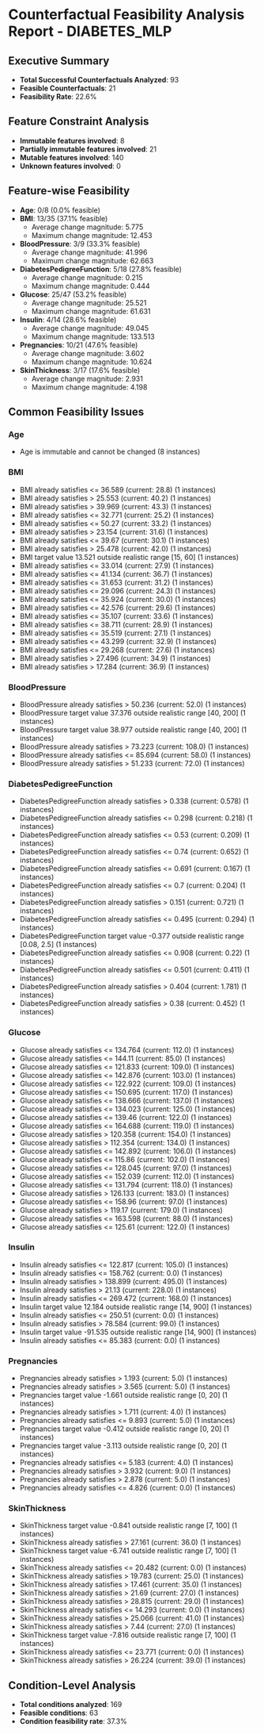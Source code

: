 # Counterfactual Feasibility Analysis Report - DIABETES_MLP

## Executive Summary
- **Total Successful Counterfactuals Analyzed**: 93
- **Feasible Counterfactuals**: 21
- **Feasibility Rate**: 22.6%

## Feature Constraint Analysis
- **Immutable features involved**: 8
- **Partially immutable features involved**: 21
- **Mutable features involved**: 140
- **Unknown features involved**: 0

## Feature-wise Feasibility
- **Age**: 0/8 (0.0% feasible)
- **BMI**: 13/35 (37.1% feasible)
  - Average change magnitude: 5.775
  - Maximum change magnitude: 12.453
- **BloodPressure**: 3/9 (33.3% feasible)
  - Average change magnitude: 41.996
  - Maximum change magnitude: 62.663
- **DiabetesPedigreeFunction**: 5/18 (27.8% feasible)
  - Average change magnitude: 0.215
  - Maximum change magnitude: 0.444
- **Glucose**: 25/47 (53.2% feasible)
  - Average change magnitude: 25.521
  - Maximum change magnitude: 61.631
- **Insulin**: 4/14 (28.6% feasible)
  - Average change magnitude: 49.045
  - Maximum change magnitude: 133.513
- **Pregnancies**: 10/21 (47.6% feasible)
  - Average change magnitude: 3.602
  - Maximum change magnitude: 10.624
- **SkinThickness**: 3/17 (17.6% feasible)
  - Average change magnitude: 2.931
  - Maximum change magnitude: 4.198

## Common Feasibility Issues

### Age
- Age is immutable and cannot be changed (8 instances)

### BMI
- BMI already satisfies <= 36.589 (current: 28.8) (1 instances)
- BMI already satisfies > 25.553 (current: 40.2) (1 instances)
- BMI already satisfies > 39.969 (current: 43.3) (1 instances)
- BMI already satisfies <= 32.771 (current: 25.2) (1 instances)
- BMI already satisfies <= 50.27 (current: 33.2) (1 instances)
- BMI already satisfies > 23.154 (current: 31.6) (1 instances)
- BMI already satisfies <= 39.67 (current: 30.1) (1 instances)
- BMI already satisfies > 25.478 (current: 42.0) (1 instances)
- BMI target value 13.521 outside realistic range [15, 60] (1 instances)
- BMI already satisfies <= 33.014 (current: 27.9) (1 instances)
- BMI already satisfies <= 41.134 (current: 36.7) (1 instances)
- BMI already satisfies <= 31.653 (current: 31.2) (1 instances)
- BMI already satisfies <= 29.096 (current: 24.3) (1 instances)
- BMI already satisfies <= 35.924 (current: 30.0) (1 instances)
- BMI already satisfies <= 42.576 (current: 29.6) (1 instances)
- BMI already satisfies <= 35.107 (current: 33.6) (1 instances)
- BMI already satisfies <= 38.711 (current: 28.9) (1 instances)
- BMI already satisfies <= 35.519 (current: 27.1) (1 instances)
- BMI already satisfies <= 43.299 (current: 32.9) (1 instances)
- BMI already satisfies <= 29.268 (current: 27.6) (1 instances)
- BMI already satisfies > 27.496 (current: 34.9) (1 instances)
- BMI already satisfies > 17.284 (current: 36.9) (1 instances)

### BloodPressure
- BloodPressure already satisfies > 50.236 (current: 52.0) (1 instances)
- BloodPressure target value 37.376 outside realistic range [40, 200] (1 instances)
- BloodPressure target value 38.977 outside realistic range [40, 200] (1 instances)
- BloodPressure already satisfies > 73.223 (current: 108.0) (1 instances)
- BloodPressure already satisfies <= 85.694 (current: 58.0) (1 instances)
- BloodPressure already satisfies > 51.233 (current: 72.0) (1 instances)

### DiabetesPedigreeFunction
- DiabetesPedigreeFunction already satisfies > 0.338 (current: 0.578) (1 instances)
- DiabetesPedigreeFunction already satisfies <= 0.298 (current: 0.218) (1 instances)
- DiabetesPedigreeFunction already satisfies <= 0.53 (current: 0.209) (1 instances)
- DiabetesPedigreeFunction already satisfies <= 0.74 (current: 0.652) (1 instances)
- DiabetesPedigreeFunction already satisfies <= 0.691 (current: 0.167) (1 instances)
- DiabetesPedigreeFunction already satisfies <= 0.7 (current: 0.204) (1 instances)
- DiabetesPedigreeFunction already satisfies > 0.151 (current: 0.721) (1 instances)
- DiabetesPedigreeFunction already satisfies <= 0.495 (current: 0.294) (1 instances)
- DiabetesPedigreeFunction target value -0.377 outside realistic range [0.08, 2.5] (1 instances)
- DiabetesPedigreeFunction already satisfies <= 0.908 (current: 0.22) (1 instances)
- DiabetesPedigreeFunction already satisfies <= 0.501 (current: 0.411) (1 instances)
- DiabetesPedigreeFunction already satisfies > 0.404 (current: 1.781) (1 instances)
- DiabetesPedigreeFunction already satisfies > 0.38 (current: 0.452) (1 instances)

### Glucose
- Glucose already satisfies <= 134.764 (current: 112.0) (1 instances)
- Glucose already satisfies <= 144.11 (current: 85.0) (1 instances)
- Glucose already satisfies <= 121.833 (current: 109.0) (1 instances)
- Glucose already satisfies <= 142.876 (current: 103.0) (1 instances)
- Glucose already satisfies <= 122.922 (current: 109.0) (1 instances)
- Glucose already satisfies <= 150.695 (current: 117.0) (1 instances)
- Glucose already satisfies <= 138.666 (current: 137.0) (1 instances)
- Glucose already satisfies <= 134.023 (current: 125.0) (1 instances)
- Glucose already satisfies <= 139.46 (current: 122.0) (1 instances)
- Glucose already satisfies <= 164.688 (current: 119.0) (1 instances)
- Glucose already satisfies > 120.358 (current: 154.0) (1 instances)
- Glucose already satisfies > 112.354 (current: 134.0) (1 instances)
- Glucose already satisfies <= 142.892 (current: 106.0) (1 instances)
- Glucose already satisfies <= 115.86 (current: 102.0) (1 instances)
- Glucose already satisfies <= 128.045 (current: 97.0) (1 instances)
- Glucose already satisfies <= 152.039 (current: 112.0) (1 instances)
- Glucose already satisfies <= 131.794 (current: 118.0) (1 instances)
- Glucose already satisfies > 126.133 (current: 183.0) (1 instances)
- Glucose already satisfies <= 158.96 (current: 97.0) (1 instances)
- Glucose already satisfies > 119.17 (current: 179.0) (1 instances)
- Glucose already satisfies <= 163.598 (current: 88.0) (1 instances)
- Glucose already satisfies <= 125.61 (current: 122.0) (1 instances)

### Insulin
- Insulin already satisfies <= 122.817 (current: 105.0) (1 instances)
- Insulin already satisfies <= 158.762 (current: 0.0) (1 instances)
- Insulin already satisfies > 138.899 (current: 495.0) (1 instances)
- Insulin already satisfies > 21.13 (current: 228.0) (1 instances)
- Insulin already satisfies <= 269.472 (current: 168.0) (1 instances)
- Insulin target value 12.184 outside realistic range [14, 900] (1 instances)
- Insulin already satisfies <= 250.51 (current: 0.0) (1 instances)
- Insulin already satisfies > 78.584 (current: 99.0) (1 instances)
- Insulin target value -91.535 outside realistic range [14, 900] (1 instances)
- Insulin already satisfies <= 85.383 (current: 0.0) (1 instances)

### Pregnancies
- Pregnancies already satisfies > 1.193 (current: 5.0) (1 instances)
- Pregnancies already satisfies > 3.565 (current: 5.0) (1 instances)
- Pregnancies target value -1.661 outside realistic range [0, 20] (1 instances)
- Pregnancies already satisfies > 1.711 (current: 4.0) (1 instances)
- Pregnancies already satisfies <= 9.893 (current: 5.0) (1 instances)
- Pregnancies target value -0.412 outside realistic range [0, 20] (1 instances)
- Pregnancies target value -3.113 outside realistic range [0, 20] (1 instances)
- Pregnancies already satisfies <= 5.183 (current: 4.0) (1 instances)
- Pregnancies already satisfies > 3.932 (current: 9.0) (1 instances)
- Pregnancies already satisfies > 2.878 (current: 5.0) (1 instances)
- Pregnancies already satisfies <= 4.826 (current: 0.0) (1 instances)

### SkinThickness
- SkinThickness target value -0.841 outside realistic range [7, 100] (1 instances)
- SkinThickness already satisfies > 27.161 (current: 36.0) (1 instances)
- SkinThickness target value -6.741 outside realistic range [7, 100] (1 instances)
- SkinThickness already satisfies <= 20.482 (current: 0.0) (1 instances)
- SkinThickness already satisfies > 19.783 (current: 25.0) (1 instances)
- SkinThickness already satisfies > 17.461 (current: 35.0) (1 instances)
- SkinThickness already satisfies > 21.69 (current: 27.0) (1 instances)
- SkinThickness already satisfies > 28.815 (current: 29.0) (1 instances)
- SkinThickness already satisfies <= 14.293 (current: 0.0) (1 instances)
- SkinThickness already satisfies > 25.066 (current: 41.0) (1 instances)
- SkinThickness already satisfies > 7.44 (current: 27.0) (1 instances)
- SkinThickness target value -7.816 outside realistic range [7, 100] (1 instances)
- SkinThickness already satisfies <= 23.771 (current: 0.0) (1 instances)
- SkinThickness already satisfies > 26.224 (current: 39.0) (1 instances)

## Condition-Level Analysis
- **Total conditions analyzed**: 169
- **Feasible conditions**: 63
- **Condition feasibility rate**: 37.3%

